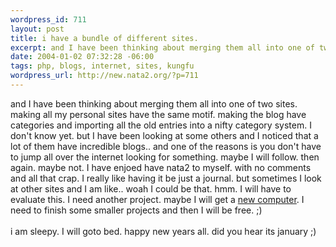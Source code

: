```yaml
--- 
wordpress_id: 711
layout: post
title: i have a bundle of different sites.
excerpt: and I have been thinking about merging them all into one of two sites. making all my personal sites have the same motif. making the blog have categories and importing all the old entries into a nifty category system. I don't know yet. but I have been looking at some others and I noticed that a lot of them have incredible blogs.. and one of the reasons is you don't have to jump all over the inte...
date: 2004-01-02 07:32:28 -06:00
tags: php, blogs, internet, sites, kungfu
wordpress_url: http://new.nata2.org/?p=711
---
```

and I have been thinking about merging them all into one of two sites. making all my personal sites have the same motif. making the blog have categories and importing all the old entries into a nifty category system. I don't know yet. but I have been looking at some others and I noticed that a lot of them have incredible blogs.. and one of the reasons is you don't have to jump all over the internet looking for something. maybe I will follow. then again. maybe not. I have enjoed have nata2 to myself. with no comments and all that crap. I really like having it be just a journal. but sometimes I look at other sites and I am like.. woah I could be that. hmm. I will have to evaluate this. I need another project. maybe I will get a <a href="http://ironkungfu.com/wiki/index.php/Possible%20New%20Computer">new computer</a>. I need to finish some smaller projects and then I will be free. ;)
<br/><br/>i am sleepy. I will goto bed. happy new years all. did you hear its january ;)
